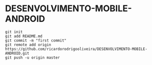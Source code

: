 # DESENVOLVIMENTO-MOBILE-ANDROID

```
git init
git add README.md
git commit -m "first commit"
git remote add origin https://github.com/ricardorodrigooliveira/DESENVOLVIMENTO-MOBILE-ANDROID.git
git push -u origin master
```